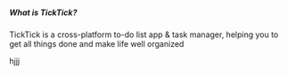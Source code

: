 ##### What is TickTick?
TickTick is a cross-platform to-do list app & task manager, helping you to get all things done and make life well organized

hjjj
